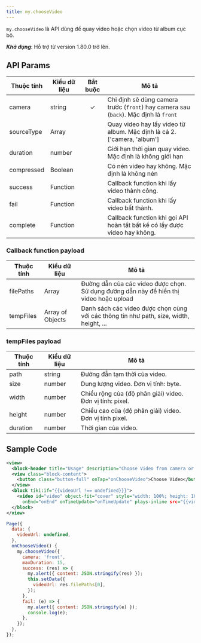```yaml
---
title: my.chooseVideo
---
```


`my.chooseVideo` là API dùng để quay video hoặc chọn video từ album cục bộ.

***Khả dụng***: Hỗ trợ từ version 1.80.0 trở lên.

## API Params

| Thuộc tính | Kiểu dữ liệu | Bắt buộc | Mô tả                                                                                |
| ---------- | ------------ | :------: | ------------------------------------------------------------------------------------ |
| camera     | string       |    ✓     | Chỉ định sẽ dùng camera trước (`front`) hay camera sau (`back`). Mặc định là `front` |
| sourceType | Array        |          | Quay video hay lấy video từ album. Mặc định là cả 2. ['camera, 'album']              |
| duration   | number       |          | Giới hạn thời gian quay video. Mặc định là không giới hạn                            |
| compressed | Boolean      |          | Có nén video hay không. Mặc định là không nén                                        |
| success    | Function     |          | Callback function khi lấy video thành công.                                          |
| fail       | Function     |          | Callback function khi lấy video bất thành.                                           |
| complete   | Function     |          | Callback function khi gọi API hoàn tất bất kể có lấy được video hay không.           |

### Callback function payload

| Thuộc tính | Kiểu dữ liệu     | Mô tả                                                                                   |
| ---------- | ---------------- | --------------------------------------------------------------------------------------- |
| filePaths  | Array            | Đường dẫn của các video được chọn. Sử dụng đường dẫn này để hiển thị video hoặc upload  |
| tempFiles  | Array of Objects | Danh sách các video được chọn cùng với các thông tin như path, size, width, height, ... |

### tempFiles payload

| Thuộc tính | Kiểu dữ liệu | Mô tả                                                    |
| ---------- | ------------ | -------------------------------------------------------- |
| path       | string       | Đường đẫn tạm thời của video.                            |
| size       | number       | Dung lượng video. Đơn vị tính: byte.                     |
| width      | number       | Chiều rộng của (độ phân giải) video. Đơn vị tính: pixel. |
| height     | number       | Chiều cao của (độ phân giải) video. Đơn vị tính pixel.   |
| duration   | number       | Thời gian của video.                                     |

## Sample Code

```xml
<view>
  <block-header title="Usage" description="Choose Video from camera or albums" />
  <view class="block-content">
    <button class="button-full" onTap="onChooseVideo">Choose Video</button>
  </view>
  <block tiki:if="{{videoUrl !== undefined}}}">
    <video id="video" object-fit="cover" style="width: 100%; height: 100%;" onPlay="onPlay" onPause="onPause"
      onEnd="onEnd" onTimeUpdate="onTimeUpdate" plays-inline src="{{videoUrl}}" />
  </block>
</view>
```

```js
Page({
  data: {
    videoUrl: undefined,
  },
  onChooseVideo() {
    my.chooseVideo({
      camera: 'front',
      maxDuration: 15,
      success: (res) => {
        my.alert({ content: JSON.stringify(res) });
        this.setData({
          videoUrl: res.filePaths[0],
        });
      },
      fail: (e) => {
        my.alert({ content: JSON.stringify(e) });
        console.log(e);
      },
    });
  },
});

```